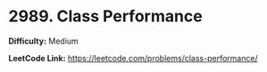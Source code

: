 # 2989. Class Performance

**Difficulty:** Medium

**LeetCode Link:** https://leetcode.com/problems/class-performance/

